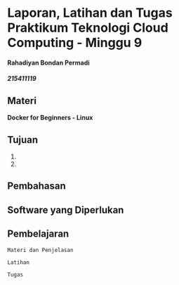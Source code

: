 # Laporan, Latihan dan Tugas Praktikum Teknologi Cloud Computing - Minggu 9 
#### Rahadiyan Bondan Permadi
##### 215411119


## Materi

**Docker for Beginners - Linux**

## Tujuan

1.  
2.  

## Pembahasan

## Software yang Diperlukan

## Pembelajaran

```
Materi dan Penjelasan
```

```
Latihan
```


```
Tugas
```

